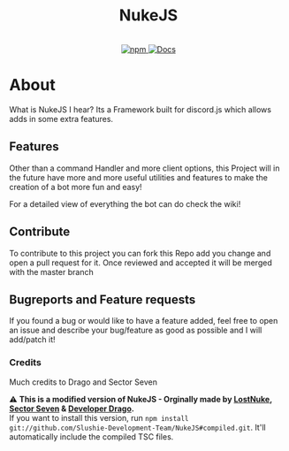 

<div align="center">
<h1> NukeJS</h1>
  <br>
  <a href="https://www.npmjs.com/package/nukejs"><img alt="npm" src="https://img.shields.io/npm/v/nukejs"> </a>
  <a href="https://nukejs.xyz/"><img alt="Docs" src="https://img.shields.io/badge/Docs-ff69b4"> </a>
</div>

# About
What is NukeJS I hear? Its a Framework built for discord.js which allows adds in some extra features.

## Features
Other than a command Handler and more client options, this Project will in the future have more and more useful utilities and features to make the creation of a bot more fun and easy!

For a detailed view of everything the bot can do check the wiki!

## Contribute
To contribute to this project you can fork this Repo add you change and open a pull request for it. Once reviewed and accepted it will be merged with the master branch

## Bugreports and Feature requests
If you found a bug or would like to have a feature added, feel free to open an issue and describe your bug/feature as good as possible and I will add/patch it!

### Credits
Much credits to Drago and Sector Seven

:warning: **This is a modified version of NukeJS - Orginally made by [LostNuke](https://github.com/LostNuke), [Sector Seven](https://github.com/Lovinity) & [Developer Drago](https://github.com/DeveloperVulpo).**\
If you want to install this version, run `npm install git://github.com/Slushie-Development-Team/NukeJS#compiled.git`. It'll automatically include the compiled TSC files.